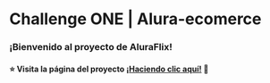  # Challenge ONE | Alura-ecomerce

### ¡Bienvenido al proyecto de AluraFlix!
#### ⭐ Visita la página del proyecto [¡Haciendo clic aquí!](https://aluraflix-beta-amber.vercel.app/) 📃
